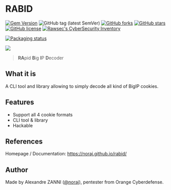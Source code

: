 # RABID

[![Gem Version](https://badge.fury.io/rb/rabid.svg)](https://badge.fury.io/rb/rabid)
![GitHub tag (latest SemVer)](https://img.shields.io/github/tag/noraj/rabid)
[![GitHub forks](https://img.shields.io/github/forks/noraj/rabid)](https://github.com/noraj/rabid/network)
[![GitHub stars](https://img.shields.io/github/stars/noraj/rabid)](https://github.com/noraj/rabid/stargazers)
[![GitHub license](https://img.shields.io/github/license/noraj/rabid)](https://github.com/noraj/rabid/blob/master/LICENSE.txt)
[![Rawsec's CyberSecurity Inventory](https://inventory.rawsec.ml/img/badges/Rawsec-inventoried-FF5050_flat.svg)](https://inventory.rawsec.ml/tools.html#Rabid)

[![Packaging status](https://repology.org/badge/vertical-allrepos/rabid.svg)](https://repology.org/project/rabid/versions)

![](https://noraj.github.io/rabid/_media/logo.png)

> **RA**pid **B**ig **I**P **D**ecoder

## What it is

A CLI tool and library allowing to simply decode all kind of BigIP cookies.

## Features

- Support all 4 cookie formats
- CLI tool & library
- Hackable

## References

Homepage / Documentation: https://noraj.github.io/rabid/

## Author

Made by Alexandre ZANNI ([@noraj](https://github.com/noraj)), pentester from Orange Cyberdefense.
